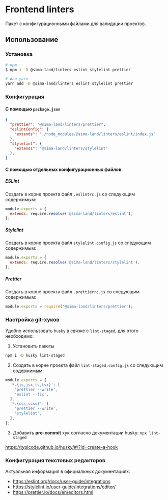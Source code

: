 # Frontend linters

Пакет с конфигурационными файлами для валидации проектов.

## Использование

### Установка

```bash
# npm
$ npm i -D @sima-land/linters eslint stylelint prettier

# или yarn
yarn add -D @sima-land/linters eslint stylelint prettier
```

### Конфигурация

#### С помощью `package.json`

```json
{
  "prettier": "@sima-land/linters/prettier",
  "eslintConfig": {
    "extends": "./node_modules/@sima-land/linters/eslint/index.js"
  },
  "stylelint": {
    "extends": "@sima-land/linters/stylelint"
  },
}
```

#### С помощью отдельных конфигурационных файлов

##### ESLint

Создать в корне проекта файл `.eslintrc.js` со следующим содержимым:

```js
module.exports = {
  extends: require.resolve('@sima-land/linters/eslint'),
};
```

##### Stylelint

Создать в корне проекта файл `stylelint.config.js` со следующим содержимым:

```js
module.exports = {
  extends: require.resolve('@sima-land/linters/stylelint'),
};
```

##### Prettier

Создать в корне проекта файл `.prettierrc.js` со следующим содержимым:

```js
module.exports = require('@sima-land/linters/prettier');
```

### Настройка git-хуков

Удобно использовать `husky` в связке с `lint-staged`, для этого необходимо:

1. Установить пакеты

```bash
npm i -D husky lint-staged
```

2. Создать в корне проекта файл `lint-staged.config.js` со следующим содержимым:

```js
module.exports = {
  '*.{js,jsx,ts,tsx}': [
    'prettier --write',
    'eslint --fix',
  ],
  '*.{css,scss}': [
    'prettier --write',
    'stylelint',
  ],
};
```

3. Добавить **pre-commit** хук согласно документации husky: `npx lint-staged`

https://typicode.github.io/husky/#/?id=create-a-hook

### Конфигурация текстовых редакторов

Актуальная информация в официальных документациях:

- https://eslint.org/docs/user-guide/integrations
- https://stylelint.io/user-guide/integrations/editor/
- https://prettier.io/docs/en/editors.html
